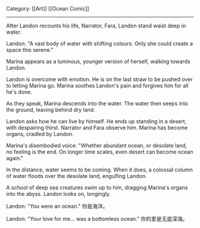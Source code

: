 Category: [[Art]] [[Ocean Comic]]
___
After Landon recounts his life, Narrator, Fara, Landon stand waist deep in water. 

Landon: "A vast body of water with shifting colours. Only she could create a space this serene." 

Marina appears as a luminous, younger version of herself, walking towards Landon. 

Landon is overcome with emotion. He is on the last straw to be pushed over to letting Marina go. Marina soothes Landon's pain and forgives him for all he's done. 

As they speak, Marina descends into the water. The water then seeps into the ground, leaving behind dry land. 

Landon asks how he can live by himself. He ends up standing in a desert, with despairing thirst. Narrator and Fara observe him. Marina has become organs, cradled by Landon. 

Marina's disembodied voice: "Whether abundant ocean, or desolate land, no feeling is the end. On longer time scales, even desert can become ocean again."

In the distance, water seems to be coming. When it does, a colossal column of water floods over the desolate land, engulfing Landon. 

A school of deep sea creatures swim up to him, dragging Marina's organs into the abyss. Landon looks on, longingly. 

Landon: "You were an ocean." 你是海洋。

Landon: "Your love for me... was a bottomless ocean." 你的爱是无底深海。



